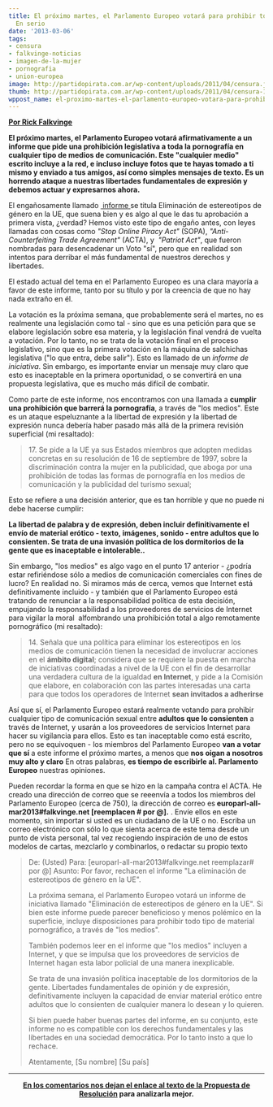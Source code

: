 ```yaml
---
title: El próximo martes, el Parlamento Europeo votará para prohibir todo tu porno.
  En serio
date: '2013-03-06'
tags:
- censura
- falkvinge-noticias
- imagen-de-la-mujer
- pornografia
- union-europea
image: http://partidopirata.com.ar/wp-content/uploads/2011/04/censura.jpg
thumb: http://partidopirata.com.ar/wp-content/uploads/2011/04/censura-150x150.jpg
wppost_name: el-proximo-martes-el-parlamento-europeo-votara-para-prohibir-todo-tu-porno-en-serio
---
```


<strong><a href="http://falkvinge.net/2013/03/06/next-tuesday-the-european-parliament-votes-to-ban-all-your-porn-yes-really-take-immediate-action/" target="_blank">Por Rick Falkvinge</a></strong>

<strong>El próximo martes, el Parlamento Europeo votará afirmativamente a un informe que pide una prohibición legislativa a toda la pornografía en cualquier tipo de medios de comunicación. Este "cualquier medio" escrito incluye a la red, e incluso incluye fotos que te hayas tomado a ti mismo y enviado a tus amigos, así como simples mensajes de texto. Es un horrendo ataque a nuestras libertades fundamentales de expresión y debemos actuar y expresarnos ahora.</strong>

El engañosamente llamado <a href="http://www.europarl.europa.eu/sides/getDoc.do?pubRef=-//EP//TEXT+REPORT+A7-2012-0401+0+DOC+XML+V0//EN"> informe </a> se titula Eliminación de estereotipos de género en la UE, que suena bien y es algo al que le das tu aprobación a primera vista, ¿verdad? Hemos visto este tipo de engaño antes, con leyes llamadas con cosas como <em>"Stop Online Piracy Act"</em> (SOPA), <em>"Anti-Counterfeiting Trade Agreement"</em> (ACTA), y  <em>"Patriot Act"</em>, que fueron nombradas para desencadenar un Voto "sí", pero que en realidad son intentos para derribar el más fundamental de nuestros derechos y libertades.

El estado actual del tema en el Parlamento Europeo es una clara mayoría a favor de este informe, tanto por su título y por la creencia de que no hay nada extraño en él.

La votación es la próxima semana, que probablemente será el martes, no es realmente una legislación como tal - sino que es una petición para que se elabore legislación ​​sobre esa materia, y la legislación final vendrá de vuelta a votación. Por lo tanto, no se trata de la votación final en el proceso legislativo, sino que es la primera votación en la máquina de salchichas legislativa ("lo que entra, debe salir"). Esto es llamado de un<em> informe de iniciativa</em>. Sin embargo, es importante enviar un mensaje muy claro que esto es inaceptable en la primera oportunidad, o se convertirá en una propuesta legislativa, que es mucho más difícil de combatir.

Como parte de este informe, nos encontramos con una llamada a <strong>cumplir una prohibición que barrerá la pornografía</strong>, a través de "los medios". Este es un ataque espeluznante a la libertad de expresión y la libertad de expresión nunca debería haber pasado más allá de la primera revisión superficial (mi resaltado):
<blockquote>17. Se pide a la UE ya sus Estados miembros que adopten medidas concretas en su resolución de 16 de septiembre de 1997, sobre la discriminación contra la mujer en la publicidad, que aboga por una prohibición de todas las formas de pornografía en los medios de comunicación y la publicidad del turismo sexual;</blockquote>
Esto se refiere a una decisión anterior, que es tan horrible y que no puede ni debe hacerse cumplir:

<strong>La libertad de palabra y de expresión, deben incluir definitivamente el envío de material erótico - texto, imágenes, sonido - entre adultos que lo consienten. Se trata de una invasión política de los dormitorios de la gente que es inaceptable e intolerable..</strong>

Sin embargo, "los medios" es algo vago en el punto 17 anterior - ¿podría estar refiriéndose sólo a medios de comunicación comerciales con fines de lucro? En realidad no. Si miramos más de cerca, vemos que Internet está definitivamente incluido - y también que el Parlamento Europeo está tratando de renunciar a la responsabilidad política de esta decisión, empujando la responsabilidad a los proveedores de servicios de Internet para vigilar la moral  alfombrando una prohibición total a algo remotamente pornográfico (mi resaltado):
<blockquote>14. Señala que una política para eliminar los estereotipos en los medios de comunicación tienen la necesidad de involucrar acciones en el <strong>ámbito digital</strong>; considera que se requiere la puesta en marcha de iniciativas coordinadas a nivel de la UE con el fin de desarrollar una verdadera cultura de la igualdad <strong>en Internet</strong>, y pide a la Comisión que elabore, en colaboración con las partes interesadas una carta para que todos los operadores de Internet <strong>sean invitados a adherirse</strong></blockquote>
Así que sí, el Parlamento Europeo estará realmente votando para prohibir cualquier tipo de comunicación sexual entre <strong>adultos que lo consienten</strong> a través de Internet, y usarán a los proveedores de servicios Internet para hacer su vigilancia para ellos. Esto es tan inaceptable como está escrito, pero no se equivoquen - los miembros del Parlamento Europeo <strong>van a votar que sí</strong> a este informe el próximo martes, a menos que <strong>nos oigan a nosotros muy alto y claro</strong> En otras palabras, <strong>es tiempo de escribirle al. Parlamento Europeo</strong> nuestras opiniones.

Pueden recordar la forma en que se hizo en la campaña contra el ACTA. He creado una dirección de correo que se reeenvía a todos los miembros del Parlamento Europeo (cerca de 750), la dirección de correo es<strong> europarl-all-mar2013#falkvinge.net [reemplacen # por @].</strong> . Envíe ellos en este momento, sin importar si usted es un ciudadano de la UE o no. Escriba un correo electrónico con sólo lo que sienta acerca de este tema desde un punto de vista personal, tal vez recogiendo inspiración de uno de estos modelos de cartas, mezclarlo y combinarlos, o redactar su propio texto
<blockquote>De: (Usted)
Para: [europarl-all-mar2013#falkvinge.net reemplazar# por @]
Asunto: Por favor, rechacen el informe "La eliminación de estereotipos de género en la UE".

La próxima semana, el Parlamento Europeo votará un informe de iniciativa llamado "Eliminación de estereotipos de género en la UE". Si bien este informe puede parecer beneficioso y menos polémico en la superficie, incluye disposiciones para prohibir todo tipo de material pornográfico, a través de "los medios".

También podemos leer en el informe que "los medios" incluyen a Internet, y que se impulsa que los proveedores de servicios de Internet hagan esta labor policial de una manera inexplicable.

Se trata de una invasión política inaceptable de los dormitorios de la gente. Libertades fundamentales de opinión y de expresión, definitivamente incluyen la capacidad de enviar material erótico entre adultos que lo consienten de cualquier manera lo desean y lo quieren.

Si bien puede haber buenas partes del informe, en su conjunto, este informe no es compatible con los derechos fundamentales y las libertades en una sociedad democrática. Por lo tanto insto a que lo rechace.

Atentamente,
[Su nombre]
[Su país]</blockquote>

<hr />
<p style="text-align: center;"><strong><a href="http://www.europarl.europa.eu/sides/getDoc.do?type=REPORT&amp;reference=A7-2012-0401&amp;language=ES" target="_blank">En los comentarios nos dejan el enlace al texto de la Propuesta de Resolución</a> para analizarla mejor.</strong></p>
